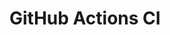 # GitHub Actions CI

























































































































































































































































































































































































































































































































































































































































































































































































































































































































































































































































































































































































































































































































































































































































































































































































































































































































































































































































































































































































































































































































































































































































































































































































































































































































































































































































































































































































































































































































































































































































































































































































































































































